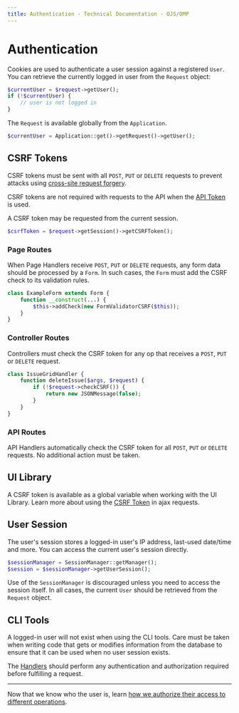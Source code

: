 ```yaml
---
title: Authentication - Technical Documentation - OJS/OMP
---
```


# Authentication

Cookies are used to authenticate a user session against a registered `User`. You can retrieve the currently logged in user from the `Request` object:

```php
$currentUser = $request->getUser();
if (!$currentUser) {
	// user is not logged in
}
```

The `Request` is available globally from the `Application`.

```php
$currentUser = Application::get()->getRequest()->getUser();
```

## CSRF Tokens

CSRF tokens must be sent with all `POST`, `PUT` or `DELETE` requests to prevent attacks using [cross-site request forgery](https://en.wikipedia.org/wiki/Cross-site_request_forgery).

CSRF tokens are not required with requests to the API when the [API Token](/dev/api/#api-token) is used.

A CSRF token may be requested from the current session.

```php
$csrfToken = $request->getSession()->getCSRFToken();
```

### Page Routes

When Page Handlers receive `POST`, `PUT` or `DELETE` requests, any form data should be processed by a `Form`. In such cases, the `Form` must add the CSRF check to its validation rules.

```php
class ExampleForm extends Form {
	function __construct(...) {
		$this->addCheck(new FormValidatorCSRF($this));
	}
}
```

### Controller Routes

Controllers must check the CSRF token for any op that receives a `POST`, `PUT` or `DELETE` request.

```php
class IssueGridHandler {
	function deleteIssue($args, $request) {
		if (!$request->checkCSRF()) {
			return new JSONMessage(false);
		}
	}
}
```

### API Routes

API Handlers automatically check the CSRF token for all `POST`, `PUT` or `DELETE` requests. No additional action must be taken.

## UI Library

A CSRF token is available as a global variable when working with the UI Library. Learn more about using the [CSRF Token](/dev/ui-library/dev/#/pages/csrf) in ajax requests.

## User Session
The user's session stores a logged-in user's IP address, last-used date/time and more. You can access the current user's session directly.

```php
$sessionManager = SessionManager::getManager();
$session = $sessionManager->getUserSession();
```

Use of the `SessionManager` is discouraged unless you need to access the session itself. In all cases, the current `User` should be retrieved from the `Request` object.

## CLI Tools

A logged-in user will not exist when using the CLI tools. Care must be taken when writing code that gets or modifies information from the database to ensure that it can be used when no user session exists.

The [Handlers](./architecture-handlers) should perform any authentication and authorization required before fulfilling a request.

---

Now that we know who the user is, learn [how we authorize their access to different operations](./architecture-authorization).